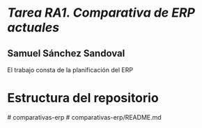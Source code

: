 *<h1>Tarea RA1. Comparativa de ERP actuales</h1>*
<h2>Samuel Sánchez Sandoval</h2>
<t>El trabajo consta de la planificación del ERP</t>
<h1>Estructura del repositorio</h1>
# <t>comparativas-erp</t>
# comparativas-erp/README.md
